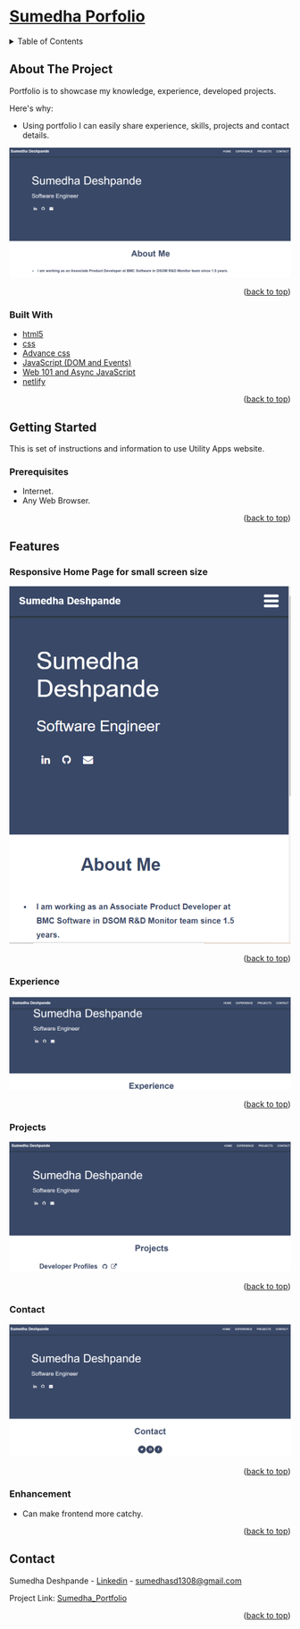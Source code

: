 <div id="top"></div>

# [Sumedha Porfolio](https://sumedha-portfolio.netlify.app/)<br>
<!-- TABLE OF CONTENTS -->
<details>
  <summary>Table of Contents</summary>
  <ol>
    <li>
      <a href="#about-the-project">About The Project</a>
      <ul>
        <li><a href="#built-with">Built With</a></li>
      </ul>
    </li>
    <li>
      <a href="#getting-started">Getting Started</a>
      <ul>
        <li><a href="#prerequisites">Prerequisites</a></li>
        <li>
            <details>
               <summary><a href="#features">Features</a></summary>
                  <ul>
                     <li><a href="#Responsive-Home-Page-for-small-screen-size">Responsive Home Page for small screen size</a></li>
                     <li><a href="#experience">Experience</a></li>
                     <li><a href="#projects">Projects</a></li>
		     <li><a href="#projects">Contact</a></li>
                  </ul>
            </details>
	</li>		
      </ul>
    </li>
    <li><a href="#Enhancement">Enhancement</a></li>
    <li><a href="#contact">Contact</a></li>
  </ol>
</details>


<!-- ABOUT THE PROJECT -->
## About The Project

Portfolio is to showcase my knowledge, experience, developed projects.

Here's why:
* Using portfolio I can easily share experience, skills, projects and contact details.

![image](https://github.com/sumedha1308/Sumedha-Portfolio/blob/master/resources/Homepag2.png)

<p align="right">(<a href="#top">back to top</a>)</p>


### Built With

* [html5](https://html.com/html5/)
* [css](https://devdocs.io/css/)
* [Advance css](https://css-tricks.com/snippets/css/)
* [JavaScript (DOM and Events)](https://developer.mozilla.org/en-US/docs/Web/javascript)
* [Web 101 and Async JavaScript](https://developer.mozilla.org/en-US/docs/Learn/JavaScript/Asynchronous)
* [netlify](https://www.netlify.com/)


<p align="right">(<a href="#top">back to top</a>)</p>

<!-- GETTING STARTED -->
## Getting Started

This is set of instructions and information to use Utility Apps website.

### Prerequisites

* Internet.
* Any Web Browser.

<p align="right">(<a href="#top">back to top</a>)</p>

## Features

### Responsive Home Page for small screen size

![image](https://github.com/sumedha1308/Sumedha-Portfolio/blob/master/resources/responsive-homepage.png)

<p align="right">(<a href="#top">back to top</a>)</p>

### Experience

![image](https://github.com/sumedha1308/Sumedha-Portfolio/blob/master/resources/portfolio-exp.png)

<p align="right">(<a href="#top">back to top</a>)</p>

### Projects

![image](https://github.com/sumedha1308/Sumedha-Portfolio/blob/master/resources/portfolio-projects.png)

<p align="right">(<a href="#top">back to top</a>)</p>

### Contact

![image](https://github.com/sumedha1308/Sumedha-Portfolio/blob/master/resources/portfolio-contact.png)

<p align="right">(<a href="#top">back to top</a>)</p>


<!-- Enhancement -->
### Enhancement

* Can make frontend more catchy.

<p align="right">(<a href="#top">back to top</a>)</p>

<!-- CONTACT -->
## Contact

Sumedha Deshpande - [Linkedin](www.linkedin.com/in/sumedha1308) - sumedhasd1308@gmail.com

Project Link: [Sumedha_Portfolio](https://github.com/sumedha1308/Sumedha-Portfolio)

<p align="right">(<a href="#top">back to top</a>)</p>
